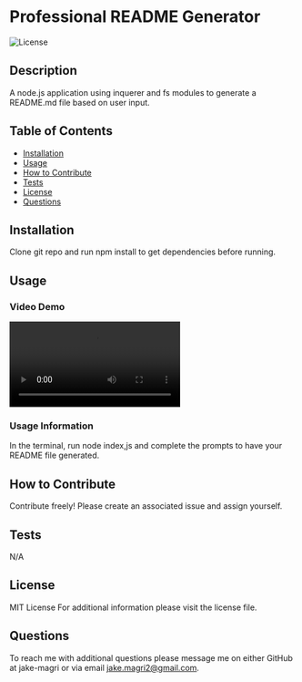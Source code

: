 # Professional README Generator
![License](https://img.shields.io/badge/MIT%20License-purple)
## Description

A node.js application using inquerer and fs modules to generate a README.md file based on user input.

## Table of Contents

- [Installation](#installation)
- [Usage](#usage)
- [How to Contribute](#how-to-contribute)
- [Tests](#tests)
- [License](#license)
- [Questions](#questions)

## Installation

Clone git repo and run npm install to get dependencies before running.

## Usage

### Video Demo
![Video demo of application.](assets/videos/firstTryVideoDemo.mp4)

### Usage Information
In the terminal, run node index,js and complete the prompts to have your README file generated.

## How to Contribute

Contribute freely! Please create an associated issue and assign yourself.

## Tests

N/A

## License

MIT License For additional information please visit the license file.

## Questions

To reach me with additional questions please message me on either GitHub at jake-magri or via email jake.magri2@gmail.com.